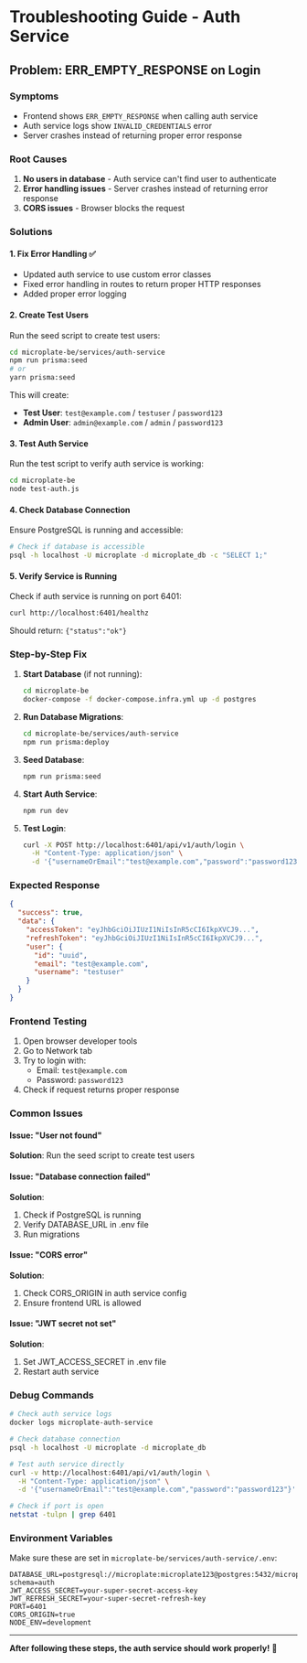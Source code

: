# Troubleshooting Guide - Auth Service

## Problem: ERR_EMPTY_RESPONSE on Login

### Symptoms
- Frontend shows `ERR_EMPTY_RESPONSE` when calling auth service
- Auth service logs show `INVALID_CREDENTIALS` error
- Server crashes instead of returning proper error response

### Root Causes
1. **No users in database** - Auth service can't find user to authenticate
2. **Error handling issues** - Server crashes instead of returning error response
3. **CORS issues** - Browser blocks the request

### Solutions

#### 1. Fix Error Handling ✅
- Updated auth service to use custom error classes
- Fixed error handling in routes to return proper HTTP responses
- Added proper error logging

#### 2. Create Test Users
Run the seed script to create test users:

```bash
cd microplate-be/services/auth-service
npm run prisma:seed
# or
yarn prisma:seed
```

This will create:
- **Test User**: `test@example.com` / `testuser` / `password123`
- **Admin User**: `admin@example.com` / `admin` / `password123`

#### 3. Test Auth Service
Run the test script to verify auth service is working:

```bash
cd microplate-be
node test-auth.js
```

#### 4. Check Database Connection
Ensure PostgreSQL is running and accessible:

```bash
# Check if database is accessible
psql -h localhost -U microplate -d microplate_db -c "SELECT 1;"
```

#### 5. Verify Service is Running
Check if auth service is running on port 6401:

```bash
curl http://localhost:6401/healthz
```

Should return: `{"status":"ok"}`

### Step-by-Step Fix

1. **Start Database** (if not running):
   ```bash
   cd microplate-be
   docker-compose -f docker-compose.infra.yml up -d postgres
   ```

2. **Run Database Migrations**:
   ```bash
   cd microplate-be/services/auth-service
   npm run prisma:deploy
   ```

3. **Seed Database**:
   ```bash
   npm run prisma:seed
   ```

4. **Start Auth Service**:
   ```bash
   npm run dev
   ```

5. **Test Login**:
   ```bash
   curl -X POST http://localhost:6401/api/v1/auth/login \
     -H "Content-Type: application/json" \
     -d '{"usernameOrEmail":"test@example.com","password":"password123"}'
   ```

### Expected Response
```json
{
  "success": true,
  "data": {
    "accessToken": "eyJhbGciOiJIUzI1NiIsInR5cCI6IkpXVCJ9...",
    "refreshToken": "eyJhbGciOiJIUzI1NiIsInR5cCI6IkpXVCJ9...",
    "user": {
      "id": "uuid",
      "email": "test@example.com",
      "username": "testuser"
    }
  }
}
```

### Frontend Testing
1. Open browser developer tools
2. Go to Network tab
3. Try to login with:
   - Email: `test@example.com`
   - Password: `password123`
4. Check if request returns proper response

### Common Issues

#### Issue: "User not found"
**Solution**: Run the seed script to create test users

#### Issue: "Database connection failed"
**Solution**: 
1. Check if PostgreSQL is running
2. Verify DATABASE_URL in .env file
3. Run migrations

#### Issue: "CORS error"
**Solution**: 
1. Check CORS_ORIGIN in auth service config
2. Ensure frontend URL is allowed

#### Issue: "JWT secret not set"
**Solution**: 
1. Set JWT_ACCESS_SECRET in .env file
2. Restart auth service

### Debug Commands

```bash
# Check auth service logs
docker logs microplate-auth-service

# Check database connection
psql -h localhost -U microplate -d microplate_db

# Test auth service directly
curl -v http://localhost:6401/api/v1/auth/login \
  -H "Content-Type: application/json" \
  -d '{"usernameOrEmail":"test@example.com","password":"password123"}'

# Check if port is open
netstat -tulpn | grep 6401
```

### Environment Variables
Make sure these are set in `microplate-be/services/auth-service/.env`:

```env
DATABASE_URL=postgresql://microplate:microplate123@postgres:5432/microplate_db?schema=auth
JWT_ACCESS_SECRET=your-super-secret-access-key
JWT_REFRESH_SECRET=your-super-secret-refresh-key
PORT=6401
CORS_ORIGIN=true
NODE_ENV=development
```

---

**After following these steps, the auth service should work properly!** 🚀
